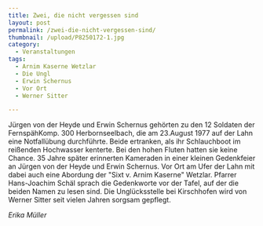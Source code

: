 ```yaml
---
title: Zwei, die nicht vergessen sind
layout: post
permalink: /zwei-die-nicht-vergessen-sind/
thumbnail: /upload/P8250172-1.jpg
category:
  - Veranstaltungen
tags:
  - Arnim Kaserne Wetzlar
  - Die Ungl
  - Erwin Schernus
  - Vor Ort
  - Werner Sitter

---
```

Jürgen von der Heyde und Erwin Schernus gehörten zu den 12 Soldaten der FernspähKomp. 300 Herbornseelbach, die am 23.August 1977 auf der Lahn eine Notfallübung durchführte. Beide ertranken, als ihr Schlauchboot im reißenden Hochwasser kenterte. Bei den hohen Fluten hatten sie keine Chance. 35 Jahre später erinnerten Kameraden in einer kleinen Gedenkfeier an Jürgen von der Heyde und Erwin Schernus. Vor Ort am Ufer der Lahn mit dabei auch eine Abordung der "Sixt v. Arnim Kaserne" Wetzlar. Pfarrer Hans-Joachim Schäl sprach die Gedenkworte vor der Tafel, auf der die beiden Namen zu lesen sind. Die Unglücksstelle bei Kirschhofen wird von Werner Sitter seit vielen Jahren sorgsam gepflegt.


<em>Erika Müller</em>
